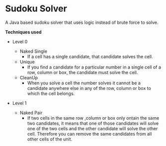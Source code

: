 # Sudoku Solver

A Java based sudoku solver that uses logic instead of brute force to solve.

**Techniques used**
- Level 0
  - Naked Single 
    - If a cell has a single candidate, that candidate solves the cell.
  - Unique  
    - If you find a candidate for a particular number in a single cell of a row, column or box, the candidate must solve the cell.
  - CleanUp 
    - When you solve a cell the number solves it cannot be a candidate anywhere else in any of the row, column or box to which the cell belongs.

- Level 1
  - Naked Pair 
    -  If two cells in the same row ,column or box only ontain the same two candidates, it means that one of those candidates will solve one of the two cells and the other candidate will solve the other cell. Therefore you can remove the same candidates from all other cells of the unit.
  